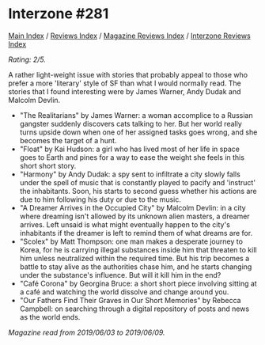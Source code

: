 # Interzone #281

[Main Index](../../../README.md) / [Reviews Index](../../README.md) / [Magazine Reviews Index](../README.md) / [Interzone Reviews Index](README.md)

*Rating: 2/5.*

A rather light-weight issue with stories that probably appeal to those who prefer a more 'literary' style of SF than what I would normally read. The stories that I found interesting were by James Warner, Andy Dudak and Malcolm Devlin.

- "The Realitarians" by James Warner: a woman accomplice to a Russian gangster suddenly discovers cats talking to her. But her world really turns upside down when one of her assigned tasks goes wrong, and she becomes the target of a hunt.
- "Float" by Kai Hudson: a girl who has lived most of her life in space goes to Earth and pines for a way to ease the weight she feels in this short short story.
- "Harmony" by Andy Dudak: a spy sent to infiltrate a city slowly falls under the spell of music that is constantly played to pacify and 'instruct' the inhabitants. Soon, his starts to second guess whether his actions are due to him following his duty or due to the music.
- "A Dreamer Arrives in the Occupied City" by Malcolm Devlin: in a city where dreaming isn't allowed by its unknown alien masters, a dreamer arrives. Left unsaid is what might eventually happen to the city's inhabitants if the dreamer is left to remind them of what dreams are for.
- "Scolex" by Matt Thompson: one man makes a desperate journey to Korea, for he is carrying illegal substances inside him that threaten to kill him unless neutralized within the required time. But his trip becomes a battle to stay alive as the authorities chase him, and he starts changing under the substance's influence. But will it kill him in the end?
- "Café Corona" by Georgina Bruce: a short short piece involving sitting at a café and watching the world dissolve and change around you.
- "Our Fathers Find Their Graves in Our Short Memories" by Rebecca Campbell: on searching through a digital repository of posts and news as the world ends.

*Magazine read from 2019/06/03 to 2019/06/09.*

